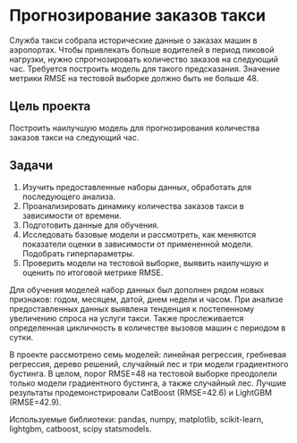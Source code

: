 # Прогнозирование заказов такси

Служба такси собрала исторические данные о заказах машин в аэропортах. Чтобы привлекать больше водителей в период пиковой нагрузки, нужно спрогнозировать количество заказов на следующий час. Требуется построить модель для такого предсказания. Значение метрики RMSE на тестовой выборке должно быть не больше 48.

## Цель проекта

Построить наилучшую модель для прогнозирования количества заказов такси на следующий час.

## Задачи

1.	Изучить предоставленные наборы данных, обработать для последующего анализа.
2.	Проанализировать динамику количества заказов такси в зависимости от времени.
3.	Подготовить данные для обучения.
4.	Исследовать базовые модели и рассмотреть, как меняются показатели оценки в зависимости от примененной модели. Подобрать гиперпараметры.
5.	Проверить модели на тестовой выборке, выявить наилучшую и оценить по итоговой метрике RMSE.

Для обучения моделей набор данных был дополнен рядом новых признаков: годом, месяцем, датой, днем недели и часом. При анализе предоставленных данных выявлена тенденция к постепенному увеличению спроса на услуги такси. Также прослеживается определенная цикличность в количестве вызовов машин с периодом в сутки.

В проекте рассмотрено семь моделей: линейная регрессия, гребневая регрессия, дерево решений, случайный лес и три модели градиентного бустинга. В целом, порог RMSE=48 на тестовой выборке преодолели только модели градиентного бустинга, а также случайный лес. Лучшие результаты продемонстрировали CatBoost (RMSE=42.6) и LightGBM (RMSE=42.9).

Используемые библиотеки: pandas, numpy, matplotlib, scikit-learn, lightgbm, catboost, scipy statsmodels.
